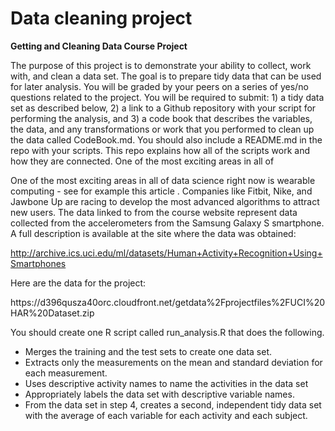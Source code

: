 # Data cleaning project

<p><strong>Getting and Cleaning Data Course Project</strong></p>
<p>The purpose of this project is to demonstrate your ability to collect, work with, and clean a data set. The goal is to prepare tidy data that can be used for later analysis. You will be graded by your peers on a series of yes/no questions related to the project. You will be required to submit: 1) a tidy data set as described below, 2) a link to a Github repository with your script for performing the analysis, and 3) a code book that describes the variables, the data, and any transformations or work that you performed to clean up the data called CodeBook.md. You should also include a README.md in the repo with your scripts. This repo explains how all of the scripts work and how they are connected. One of the most exciting areas in all of</p>
<p>One of the most exciting areas in all of data science right now is wearable computing - see for example this article . Companies like Fitbit, Nike, and Jawbone Up are racing to develop the most advanced algorithms to attract new users. The data linked to from the course website represent data collected from the accelerometers from the Samsung Galaxy S smartphone. A full description is available at the site where the data was obtained:</p>
<p><a href="http://archive.ics.uci.edu/ml/datasets/Human+Activity+Recognition+Using+Smartphones ">http://archive.ics.uci.edu/ml/datasets/Human+Activity+Recognition+Using+Smartphones </a></p>
<p>Here are the data for the project:</p>
<p>https://d396qusza40orc.cloudfront.net/getdata%2Fprojectfiles%2FUCI%20HAR%20Dataset.zip</p>
<p>You should create one R script called run_analysis.R that does the following.</p>
<ul>
<li>Merges the training and the test sets to create one data set.</li>
<li>Extracts only the measurements on the mean and standard deviation for each measurement.</li>
<li>Uses descriptive activity names to name the activities in the data set</li>
<li>Appropriately labels the data set with descriptive variable names.</li>
<li>From the data set in step 4, creates a second, independent tidy data set with the average of each variable for each activity and each subject.</li>
</ul>
